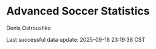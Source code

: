 # Advanced Soccer Statistics
Denis Ostroushko

<!-- gfm -->

Last successful data update: 2025-09-18 23:19:38 CST
